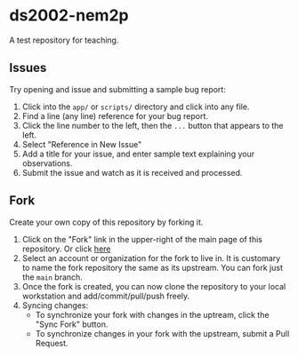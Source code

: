 # ds2002-nem2p

A test repository for teaching.

## Issues

Try opening and issue and submitting a sample bug report:

1. Click into the `app/` or `scripts/` directory and click into any file.
2. Find a line (any line) reference for your bug report.
3. Click the line number to the left, then the `...` button that appears to the left.
4. Select "Reference in New Issue"
5. Add a title for your issue, and enter sample text explaining your observations.
6. Submit the issue and watch as it is received and processed.

## Fork

Create your own copy of this repository by forking it.

1. Click on the "Fork" link in the upper-right of the main page of this repository. Or click [here](https://github.com/nmagee/ds2002-nem2p/fork)
2. Select an account or organization for the fork to live in. It is customary to name the fork repository the same as its upstream. You can fork just the `main` branch.
3. Once the fork is created, you can now clone the repository to your local workstation and add/commit/pull/push freely.
4. Syncing changes:
   - To synchronize your fork with changes in the uptream, click the "Sync Fork" button.
   - To synchronize changes in your fork with the upstream, submit a Pull Request.
